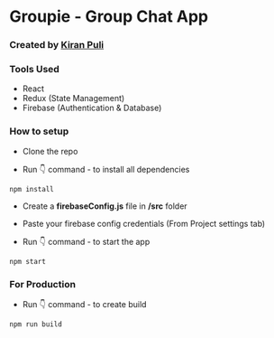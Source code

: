 # Groupie - Group Chat App

### Created by [Kiran Puli](https://kiranpuli.github.io/Portfolio/)

### Tools Used

- React
- Redux (State Management)
- Firebase (Authentication & Database)

### How to setup

- Clone the repo

- Run 👇 command - to install all dependencies

```
npm install
```

- Create a **firebaseConfig.js** file in **/src** folder
- Paste your firebase config credentials (From Project settings tab)

- Run 👇 command - to start the app

```
npm start
```

### For Production

- Run 👇 command - to create build

```
npm run build
```
